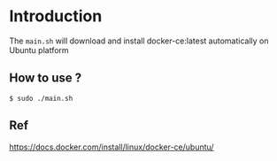 # Introduction

The `main.sh` will download and install docker-ce:latest automatically on Ubuntu platform


## How to use ?
```
$ sudo ./main.sh
```

## Ref

https://docs.docker.com/install/linux/docker-ce/ubuntu/
